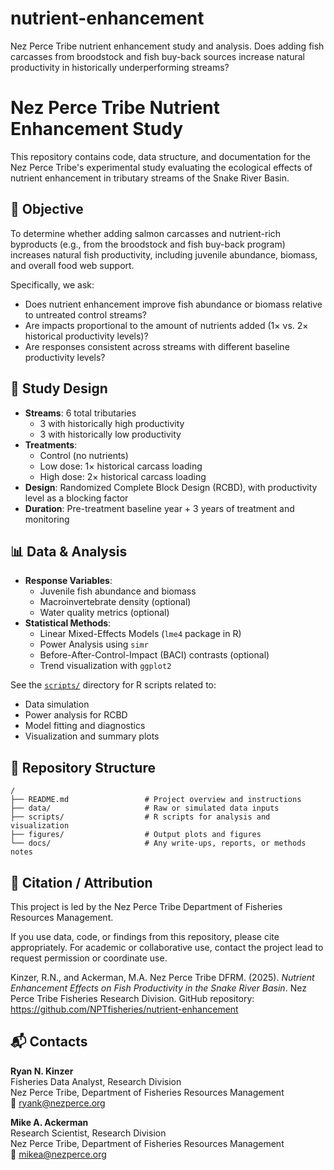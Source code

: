# nutrient-enhancement
Nez Perce Tribe nutrient enhancement study and analysis. Does adding fish carcasses from broodstock and fish buy-back sources increase natural productivity in historically underperforming streams?
# Nez Perce Tribe Nutrient Enhancement Study

This repository contains code, data structure, and documentation for the Nez Perce Tribe's experimental study evaluating the ecological effects of nutrient enhancement in tributary streams of the Snake River Basin.

## 🎯 Objective

To determine whether adding salmon carcasses and nutrient-rich byproducts (e.g., from the broodstock and fish buy-back program) increases natural fish productivity, including juvenile abundance, biomass, and overall food web support.

Specifically, we ask:

- Does nutrient enhancement improve fish abundance or biomass relative to untreated control streams?
- Are impacts proportional to the amount of nutrients added (1× vs. 2× historical productivity levels)?
- Are responses consistent across streams with different baseline productivity levels?

## 🧪 Study Design

- **Streams**: 6 total tributaries
  - 3 with historically high productivity
  - 3 with historically low productivity
- **Treatments**:
  - Control (no nutrients)
  - Low dose: 1× historical carcass loading
  - High dose: 2× historical carcass loading
- **Design**: Randomized Complete Block Design (RCBD), with productivity level as a blocking factor
- **Duration**: Pre-treatment baseline year + 3 years of treatment and monitoring

## 📊 Data & Analysis

- **Response Variables**:
  - Juvenile fish abundance and biomass
  - Macroinvertebrate density (optional)
  - Water quality metrics (optional)
- **Statistical Methods**:
  - Linear Mixed-Effects Models (`lme4` package in R)
  - Power Analysis using `simr`
  - Before-After-Control-Impact (BACI) contrasts (optional)
  - Trend visualization with `ggplot2`

See the [`scripts/`](./scripts) directory for R scripts related to:
- Data simulation
- Power analysis for RCBD
- Model fitting and diagnostics
- Visualization and summary plots

## 📁 Repository Structure

```text
/
├── README.md                 # Project overview and instructions
├── data/                     # Raw or simulated data inputs
├── scripts/                  # R scripts for analysis and visualization
├── figures/                  # Output plots and figures
└── docs/                     # Any write-ups, reports, or methods notes
```

## 🔬 Citation / Attribution

This project is led by the Nez Perce Tribe Department of Fisheries Resources Management.

If you use data, code, or findings from this repository, please cite appropriately. For academic or collaborative use, contact the project lead to request permission or coordinate use.

Kinzer, R.N., and Ackerman, M.A. Nez Perce Tribe DFRM. (2025). *Nutrient Enhancement Effects on Fish Productivity in the Snake River Basin*. Nez Perce Tribe Fisheries Research Division. GitHub repository: https://github.com/NPTfisheries/nutrient-enhancement

## 📬 Contacts

**Ryan N. Kinzer**  
Fisheries Data Analyst, Research Division  
Nez Perce Tribe, Department of Fisheries Resources Management  
📧 [ryank@nezperce.org](mailto:ryank@nezperce.org)

**Mike A. Ackerman**  
Research Scientist, Research Division  
Nez Perce Tribe, Department of Fisheries Resources Management  
📧 [mikea@nezperce.org](mailto:mikea@nezperce.org)


